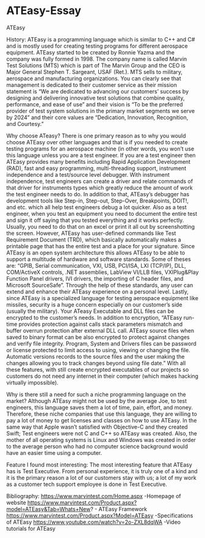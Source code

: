 # ATEasy-Essay
ATEasy

History:
ATEasy is a programming language which is similar to C++ and C# and is mostly used for creating testing programs for different aerospace equipment. ATEasy started to be created by Ronnie Yazma and the company was fully formed in 1998. The company name is called Marvin Test Solutions (MTS) which is part of The Marvin Group and the CEO is Major General Stephen T. Sargeant, USAF (Ret.). MTS sells to military, aerospace and manufacturing organizations. You can clearly see that management is dedicated to their customer service as their mission statement is “We are dedicated to advancing our customers’ success by designing and delivering innovative test solutions that combine quality, performance, and ease of use” and their vision is “To be the preferred provider of test system solutions in the primary market segments we serve by 2024” and their core values are “Dedication, Innovation, Recognition,  and Courtesy.”

Why choose ATeasy?
There is one primary reason as to why you would choose ATEasy over other languages and that is if you needed to create testing programs for an aerospace machine (in other words, you won’t use this language unless you are a test engineer. If you are a test engineer then ATEasy provides many benefits including Rapid Application Development (RAD), fast and easy programming, multi-threading support, instrument independence and  a test/source level debugger. With instrument independence, test engineers can create a driver and relate commands of that driver for instruments types which greatly reduce the amount of work the test engineer needs to do. In addition to that, ATEasy’s debugger has development tools like Step-in, Step-out, Step-Over, Breakpoints, DOIT!, and etc. which all help test engineers debug a lot quicker.
Also as a test engineer, when you test an equipment you need to document the entire test and sign it off saying that you tested everything and it works perfectly. Usually, you need to do that on an excel or print it all out by screenshotting the screen. However, ATEasy has user-defined commands like Test Requirement Document (TRD), which basically automatically makes a printable page that has the entire test and a place for your signature.
Since ATEasy is an open system architecture this allows ATEasy to be able to support a multitude of hardware and software standards. Some of theses are: “GPIB, Serial communication, VXI, USB, PCI/ISA, LXI (TCP/IP), DLL, COM/ActiveX controls, .NET assemblies, LabView VI/LLB files, VXIPlug&Play Function Panel drivers, IVI drivers, the importing of C header files, and Microsoft SourceSafe”. Through the help of these standards, any user can extend and enhance their ATEasy experience on a personal level. 
Lastly, since ATEasy is a specialized language for testing aerospace equipment like missiles, security is a huge concern especially on our customer’s side (usually the military). Your ATeasy Executable and DLL files can be encrypted to the customer’s needs.  In addition to encryption, “ATEasy run-time provides protection against calls stack parameters mismatch and buffer overrun protection after external DLL call. ATEasy source files when saved to binary format can be also encrypted to protect against changes and verify file integrity. Program, System and Drivers files can be password or license protected to limit access to using, viewing or changing the file. Automatic versions records to the source files and the user making the changes allowing you to track changes beyond using file date.” With all these features, with still create encrypted executables of our projects so customers do not need any internet in their computer (which makes hacking virtually impossible). 

Why is there still a need for such a niche programming language on the market?
Although ATEasy might not be used by the average Joe, to test engineers, this language saves them a lot of time, pain, effort, and money. Therefore, these niche companies that use this language, they are willing to pay a lot of money to get licenses and classes on how to use ATEasy. In the same way that Apple wasn’t satisfied with Objective-C and they created Swift; Test engineers were not C and C++ so ATEasy was created. Also, the mother of all operating systems is Linux and Windows was created in order to the average person who had no computer science background would have an easier time using a computer.

Feature I found most interesting:
The most interesting feature that ATEasy has is Test Executive. From personal experience, it is truly one of a kind and it is the primary reason a lot of our customers stay with us; a lot of my work as a customer tech support employee is done in Test Executive.

Bibliography:
https://www.marvintest.com/Home.aspx -Homepage of website
https://www.marvintest.com/Product.aspx?model=ATEasy&Tab=Whats+New? - ATEasy Framework
https://www.marvintest.com/Product.aspx?Model=ATEasy -Specifications of ATEasy
https://www.youtube.com/watch?v=2o-ZXL8dqWA -Video tutorials for ATEasy
